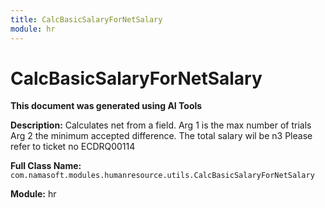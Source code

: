 ```yaml
---
title: CalcBasicSalaryForNetSalary
module: hr
---
```



<div class='entity-flows'>

# CalcBasicSalaryForNetSalary

**This document was generated using AI Tools**

**Description:** Calculates net from a field. 
Arg 1 is the max number of trials 
Arg 2 the minimum accepted difference.
 The total salary wil be n3
Please refer to ticket no ECDRQ00114

**Full Class Name:** `com.namasoft.modules.humanresource.utils.CalcBasicSalaryForNetSalary`

**Module:** hr


</div>

